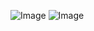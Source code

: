 ![Image](https://github.com/user-attachments/assets/c6dae5ec-3e67-4679-8bba-a9818b38ab43)
![Image](https://github.com/user-attachments/assets/45ea4dfe-ab35-44b3-a1a6-0cc3af610e41)


 ㅤㅤㅤㅤㅤㅤㅤㅤㅤㅤㅤㅤㅤㅤㅤㅤㅤㅤㅤㅤㅤㅤㅤㅤ






ㅤㅤㅤㅤㅤㅤ 












 ㅤㅤ



